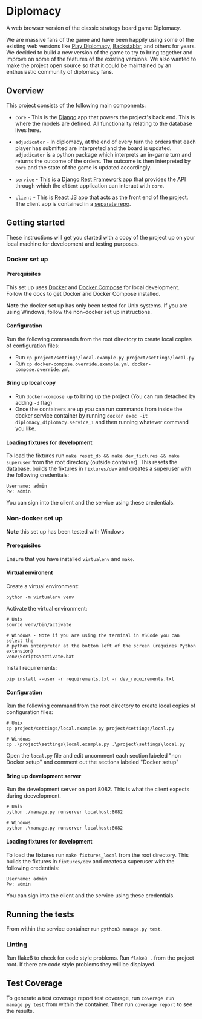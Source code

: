 # Diplomacy

A web browser version of the classic strategy board game Diplomacy.

We are massive fans of the game and have been happily using some of the
existing web versions like [Play Diplomacy][play diplomacy],
[Backstabbr][backstabbr], and others for years. We decided to build a new
version of the game to try to bring together and improve on some of the
features of the existing versions. We also wanted to make the project open
source so that it could be maintained by an enthusiastic community of diplomacy
fans.

## Overview

This project consists of the following main components:

- `core` - This is the [Django][django] app that powers the project's back end.
  This is where the models are defined. All functionality relating to the
  database lives here.

- `adjudicator` - In diplomacy, at the end of every turn the orders that each
  player has submitted are interpreted and the board is updated. `adjudicator`
  is a python package which interprets an in-game turn and returns the outcome
  of the orders. The outcome is then interpreted by `core` and the state of the
  game is updated accordingly.

- `service` - This is a [Django Rest Framework][drf] app that provides the API
  through which the `client` application can interact with `core`.

- `client` - This is [React JS][reactjs] app that acts as the front end of the
  project. The client app is contained in a [separate repo][client].

## Getting started

These instructions will get you started with a copy of the project up on your
local machine for development and testing purposes.

### Docker set up

#### Prerequisites

This set up uses [Docker][docker] and [Docker Compose][docker-compose] for local
development. Follow the docs to get Docker and Docker Compose installed.

**Note** the docker set up has only been tested for Unix systems. If you are using Windows, follow the non-docker set up instructions.

#### Configuration

Run the following commands from the root directory to create local copies of
configuration files:

- Run `cp project/settings/local.example.py project/settings/local.py`
- Run `cp docker-compose.override.example.yml docker-compose.override.yml`

#### Bring up local copy

- Run `docker-compose up` to bring up the project (You can run detached by
  adding `-d` flag)
- Once the containers are up you can run commands from inside the docker
  service container by running `docker exec -it diplomacy_diplomacy.service_1`
  and then running whatever command you like.

#### Loading fixtures for development

To load the fixtures run `make reset_db && make dev_fixtures && make superuser` from the root directory
(outside container). This resets the database, builds the fixtures in
`fixtures/dev` and creates a superuser with the following credentials:

```
Username: admin
Pw: admin
```

You can sign into the client and the service using these credentials.

### Non-docker set up

**Note** this set up has been tested with Windows

#### Prerequisites

Ensure that you have installed `virtualenv` and `make`.

#### Virtual environent

Create a virtual environment:
```
python -m virtualenv venv
```
Activate the virtual environment:
```
# Unix
source venv/bin/activate

# Windows - Note if you are using the terminal in VSCode you can select the
# python interpreter at the bottom left of the screen (requires Python extension)
venv\Scripts\activate.bat
```

Install requirements:

```
pip install --user -r requirements.txt -r dev_requirements.txt
```

#### Configuration

Run the following command from the root directory to create local copies of
configuration files:

```
# Unix
cp project/settings/local.example.py project/settings/local.py

# Windows
cp .\project\settings\local.example.py .\project\settings\local.py
```

Open the `local.py` file and edit uncomment each section labeled "non Docker setup" and comment out the sections labeled "Docker setup"

#### Bring up development server

Run the development server on port 8082. This is what the client expects during deevelopment.

```
# Unix
python ./manage.py runserver localhost:8082

# Windows
python .\manage.py runserver localhost:8082
```

#### Loading fixtures for development

To load the fixtures run `make fixtures_local` from the root directory. This builds the fixtures in
`fixtures/dev` and creates a superuser with the following credentials:
```
Username: admin
Pw: admin
```
You can sign into the client and the service using these credentials.


## Running the tests

From within the service container run `python3 manage.py test`.

### Linting

Run flake8 to check for code style problems. Run `flake8 .` from the project
root. If there are code style problems they will be displayed.

## Test Coverage

To generate a test coverage report test coverage, run `coverage run manage.py test` from within the container. Then run `coverage report` to see the results.

[play diplomacy]: https://www.playdiplomacy.com/
[backstabbr]: https://www.backstabbr.com/
[django]: https://www.djangoproject.com/
[drf]: https://www.django-rest-framework.org/
[reactjs]: https://www.reactjs.org/
[client]: https://www.github.com/samjhayes/diplomacy-client/
[docker]: https://docs.docker.com/
[docker-compose]: https://docs.docker.com/compose/
